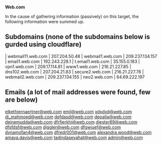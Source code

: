 **Web.com**

In the cause of gathering information (passively) on this target, the following information were summed up.

Subdomains (none of the subdomains below is gurded using cloudflare)
--
| webmail11.web.com | 207.204.50.48
| webmail1.web.com | 209.237.134.157
| email1.web.com | 192.243.228.1
| t.email1.web.com | 35.155.0.183 
| vpn1.web.com | 209.17.114.81 
| www1.web.com | 216.21.227.85 
| dns102.web.com | 207.204.21.83 
| secure2.web.com | 216.21.227.78 
| webmail2.web.com | 209.237.134.155 
| neo2.web.com | 64.69.222.197 



Emails (a lot of mail addresses were found, few are below)
--

elkethiernaertner@web.com
emil@web.com
xdxdxd@web.com
dj_mahmoed@web.com
defdasd@web.com
depalla@web.com
deinemudda@web.com
dfrfjerkhi@web.com
diester89@web.com
dfsfdsf@web.com
diggler@web.com
dfgwiuef@web.com
dynamofan4@web.com
dfredr001@web.com
alexandra.wood@web.com
amaya.davis@web.com
tadindaseyahat@web.com
admin@web.com
